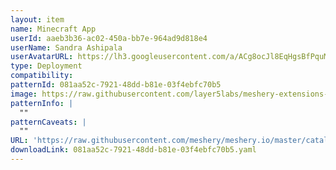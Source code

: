 ```yaml
---
layout: item
name: Minecraft App
userId: aaeb3b36-ac02-450a-bb7e-964ad9d818e4
userName: Sandra Ashipala
userAvatarURL: https://lh3.googleusercontent.com/a/ACg8ocJl8EqHgsBfPquM_WaRdveLT8nZKtnpvAkIp3cFJxz8yA=s96-c
type: Deployment
compatibility: 
patternId: 081aa52c-7921-48dd-b81e-03f4ebfc70b5
image: https://raw.githubusercontent.com/layer5labs/meshery-extensions-packages/master/action-assets/design-assets/081aa52c-7921-48dd-b81e-03f4ebfc70b5-light.png,https://raw.githubusercontent.com/layer5labs/meshery-extensions-packages/master/action-assets/design-assets/081aa52c-7921-48dd-b81e-03f4ebfc70b5-dark.png
patternInfo: |
  ""
patternCaveats: |
  ""
URL: 'https://raw.githubusercontent.com/meshery/meshery.io/master/catalog/081aa52c-7921-48dd-b81e-03f4ebfc70b5.yaml'
downloadLink: 081aa52c-7921-48dd-b81e-03f4ebfc70b5.yaml
---
```

